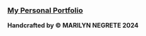 ### [My Personal Portfolio](https://marilyn-n.github.io/my-portfolio/)
</hr>

**Handcrafted by © MARILYN NEGRETE 2024**
